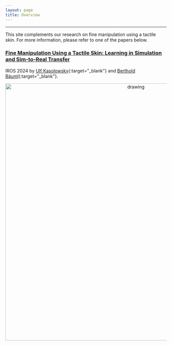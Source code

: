 ```yaml
---
layout: page
title: Overview
---
```


---
This site complements our research on fine manipulation using a tactile skin. 
For more information, please refer to one of the papers below.

### [Fine Manipulation Using a Tactile Skin: Learning in Simulation and Sim-to-Real Transfer](_pages/iros24.md)
IROS 2024 by
[Ulf Kasolowsky](https://www.linkedin.com/in/kasolowsky/){:target="_blank"} and 
[Berthold Bäuml](https://scholar.google.com/citations?user=fjvpDsEAAAAJ){:target="_blank"}.

<p align="center">
<img src="/skin/assets/imgs/iros24/front.png" alt="drawing" width="800"/>
</p>